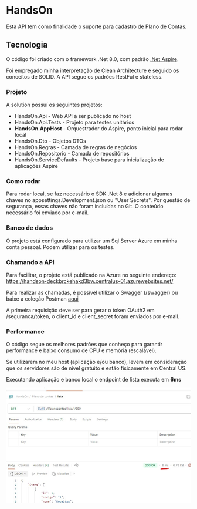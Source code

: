 # HandsOn
Esta API tem como finalidade o suporte para cadastro de Plano de Contas.

## Tecnologia
O código foi criado com o framework .Net 8.0, com padrão [.Net Aspire](https://learn.microsoft.com/pt-br/dotnet/aspire/get-started/aspire-overview).

Foi empregado minha interpretação de Clean Architecture e seguido os conceitos de SOLID.
A API segue os padrões RestFul e stateless.


### Projeto
A solution possuí os seguintes projetos:
- HandsOn.Api - Web API a ser publicado no host
- HandsOn.Api.Tests - Projeto para testes unitários
- **HandsOn.AppHost** - Orquestrador do Aspire, ponto inicial para rodar local
- HandsOn.Dto - Objetos DTOs
- HandsOn.Regras - Camada de regras de negócios
- HandsOn.Repositorio - Camada de repositórios
- HandsOn.ServiceDefaults - Projeto base para inicialização de aplicações Aspire

### Como rodar
Para rodar local, se faz necessário o SDK .Net 8 e adicionar algumas chaves no appsettings.Development.json ou "User Secrets". Por questão de segurança, essas chaves não foram incluídas no Git. O conteúdo necessário foi enviado por e-mail.

### Banco de dados
O projeto está configurado para utilizar um Sql Server Azure em minha conta pessoal. Podem utilizar para os testes.

### Chamando a API
Para facilitar, o projeto está publicado na Azure no seguinte endereço: https://handson-deckbrckehakd3bw.centralus-01.azurewebsites.net/

Para realizar as chamadas, é possível utilizar o Swagger (/swagger) ou baixe a coleção Postman [aqui](/HandsOn.postman_collection.json)

A primeira requisição deve ser para gerar o token OAuth2 em /seguranca/token, o client_id e client_secret foram enviados por e-mail.

### Performance
O código segue os melhores padrões que conheço para garantir performance e baixo consumo de CPU e memória (escalável).

Se utilizarem no meu host (aplicação e/ou banco), levem em consideração que os servidores são de nível gratuito e estão fisicamente em Central US.

Executando aplicação e banco local o endpoint de lista executa em **6ms**

![chamada lista](chamada1.jpg)

